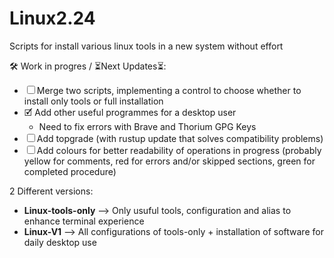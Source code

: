 # Linux2.24

Scripts for install various linux tools in a new system without effort

🛠️ Work in progres / ⏳️Next Updates⏳️:

- ☐ Merge two scripts, implementing a control to choose whether to install only tools or full installation
- 🗹 Add other useful programmes for a desktop user
    - Need to fix errors with Brave and Thorium GPG Keys
- ☐ Add topgrade (with rustup update that solves compatibility problems)
- ☐ Add colours for better readability of operations in progress (probably yellow for comments, red for errors and/or skipped sections, green for completed procedure)

2 Different versions:
- **Linux-tools-only** --> Only usuful tools, configuration and alias to enhance terminal experience
- **Linux-V1** --> All configurations of tools-only + installation of software for daily desktop use

